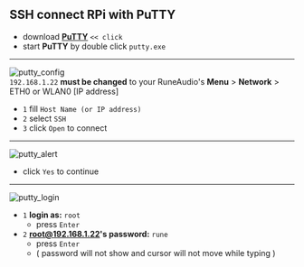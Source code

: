 SSH connect RPi with PuTTY
---

- download [**PuTTY**](https://the.earth.li/~sgtatham/putty/latest/w32/putty.exe) `<< click`
- start **PuTTY** by double click `putty.exe`
---
![putty_config](https://github.com/rern/RuneAudio/blob/master/PuTTY/putty_config.png)  
`192.168.1.22` **must be changed** to your RuneAudio's **Menu** > **Network** > ETH0 or WLAN0 [IP address]
- `1` fill `Host Name (or IP address)`
- `2` select `SSH`
- `3` click `Open` to connect
---
![putty_alert](https://github.com/rern/RuneAudio/blob/master/PuTTY/putty_alert.png)
- click `Yes` to continue
---
![putty_login](https://github.com/rern/RuneAudio/blob/master/PuTTY/addonsinstall.gif)  
- `1` **login as:** `root` 
    - press `Enter`
- `2` **root@192.168.1.22's password:** `rune`
    - press `Enter`
	- ( password will not show and cursor will not move while typing )
